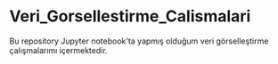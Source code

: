 # Veri_Gorsellestirme_Calismalari
Bu repository Jupyter notebook'ta yapmış olduğum veri görselleştirme çalışmalarımı içermektedir.
